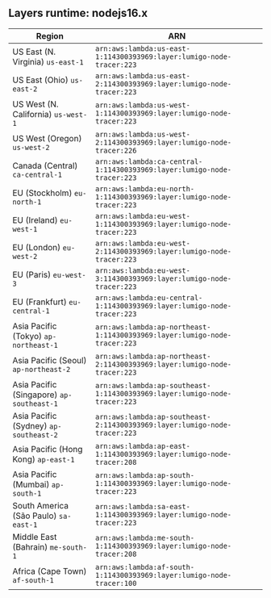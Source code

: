 Layers runtime: nodejs16.x
----
| Region | ARN |
| --- | --- |
|US East (N. Virginia)  `us-east-1`|`arn:aws:lambda:us-east-1:114300393969:layer:lumigo-node-tracer:223`|
|US East (Ohio)  `us-east-2`|`arn:aws:lambda:us-east-2:114300393969:layer:lumigo-node-tracer:223`|
|US West (N. California)  `us-west-1`|`arn:aws:lambda:us-west-1:114300393969:layer:lumigo-node-tracer:223`|
|US West (Oregon)  `us-west-2`|`arn:aws:lambda:us-west-2:114300393969:layer:lumigo-node-tracer:226`|
|Canada (Central)  `ca-central-1`|`arn:aws:lambda:ca-central-1:114300393969:layer:lumigo-node-tracer:223`|
|EU (Stockholm)  `eu-north-1`|`arn:aws:lambda:eu-north-1:114300393969:layer:lumigo-node-tracer:223`|
|EU (Ireland)  `eu-west-1`|`arn:aws:lambda:eu-west-1:114300393969:layer:lumigo-node-tracer:223`|
|EU (London)  `eu-west-2`|`arn:aws:lambda:eu-west-2:114300393969:layer:lumigo-node-tracer:223`|
|EU (Paris)  `eu-west-3`|`arn:aws:lambda:eu-west-3:114300393969:layer:lumigo-node-tracer:223`|
|EU (Frankfurt)  `eu-central-1`|`arn:aws:lambda:eu-central-1:114300393969:layer:lumigo-node-tracer:223`|
|Asia Pacific (Tokyo)  `ap-northeast-1`|`arn:aws:lambda:ap-northeast-1:114300393969:layer:lumigo-node-tracer:223`|
|Asia Pacific (Seoul)  `ap-northeast-2`|`arn:aws:lambda:ap-northeast-2:114300393969:layer:lumigo-node-tracer:223`|
|Asia Pacific (Singapore)  `ap-southeast-1`|`arn:aws:lambda:ap-southeast-1:114300393969:layer:lumigo-node-tracer:223`|
|Asia Pacific (Sydney)  `ap-southeast-2`|`arn:aws:lambda:ap-southeast-2:114300393969:layer:lumigo-node-tracer:223`|
|Asia Pacific (Hong Kong)  `ap-east-1`|`arn:aws:lambda:ap-east-1:114300393969:layer:lumigo-node-tracer:208`|
|Asia Pacific (Mumbai)  `ap-south-1`|`arn:aws:lambda:ap-south-1:114300393969:layer:lumigo-node-tracer:223`|
|South America (São Paulo)  `sa-east-1`|`arn:aws:lambda:sa-east-1:114300393969:layer:lumigo-node-tracer:223`|
|Middle East (Bahrain)  `me-south-1`|`arn:aws:lambda:me-south-1:114300393969:layer:lumigo-node-tracer:208`|
|Africa (Cape Town)  `af-south-1`|`arn:aws:lambda:af-south-1:114300393969:layer:lumigo-node-tracer:100`|
